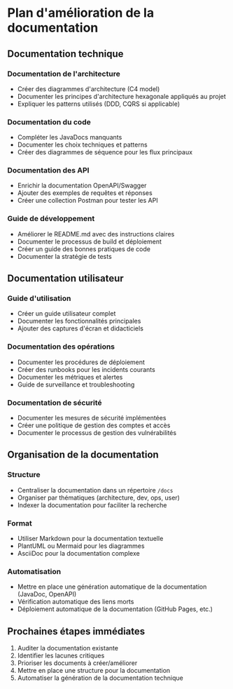 # Plan d'amélioration de la documentation

## Documentation technique

### Documentation de l'architecture
- Créer des diagrammes d'architecture (C4 model)
- Documenter les principes d'architecture hexagonale appliqués au projet
- Expliquer les patterns utilisés (DDD, CQRS si applicable)

### Documentation du code
- Compléter les JavaDocs manquants
- Documenter les choix techniques et patterns
- Créer des diagrammes de séquence pour les flux principaux

### Documentation des API
- Enrichir la documentation OpenAPI/Swagger
- Ajouter des exemples de requêtes et réponses
- Créer une collection Postman pour tester les API

### Guide de développement
- Améliorer le README.md avec des instructions claires
- Documenter le processus de build et déploiement
- Créer un guide des bonnes pratiques de code
- Documenter la stratégie de tests

## Documentation utilisateur

### Guide d'utilisation
- Créer un guide utilisateur complet
- Documenter les fonctionnalités principales
- Ajouter des captures d'écran et didacticiels

### Documentation des opérations
- Documenter les procédures de déploiement
- Créer des runbooks pour les incidents courants
- Documenter les métriques et alertes
- Guide de surveillance et troubleshooting

### Documentation de sécurité
- Documenter les mesures de sécurité implémentées
- Créer une politique de gestion des comptes et accès
- Documenter le processus de gestion des vulnérabilités

## Organisation de la documentation

### Structure
- Centraliser la documentation dans un répertoire `/docs`
- Organiser par thématiques (architecture, dev, ops, user)
- Indexer la documentation pour faciliter la recherche

### Format
- Utiliser Markdown pour la documentation textuelle
- PlantUML ou Mermaid pour les diagrammes
- AsciiDoc pour la documentation complexe

### Automatisation
- Mettre en place une génération automatique de la documentation (JavaDoc, OpenAPI)
- Vérification automatique des liens morts
- Déploiement automatique de la documentation (GitHub Pages, etc.)

## Prochaines étapes immédiates

1. Auditer la documentation existante
2. Identifier les lacunes critiques
3. Prioriser les documents à créer/améliorer
4. Mettre en place une structure pour la documentation
5. Automatiser la génération de la documentation technique